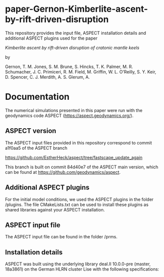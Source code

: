 # paper-Gernon-Kimberlite-ascent-by-rift-driven-disruption

This repository provides the input file, ASPECT installation details and additional ASPECT plugins used for the paper

*Kimberlite ascent by rift-driven disruption of cratonic mantle keels*

by

Gernon, T. M. 
Jones, S. M.
Brune, S.
Hincks, T. K.
Palmer, M. R.
Schumacher, J. C.
Primiceri, R. M.
Field, M.
Griffin, W. L. 
O'Reilly, S. Y.
Keir, D.
Spencer, C. J.
Merdith, A. S.
Glerum, A.

# Documentation
The numerical simulations presented in this paper were run with the geodynamics code ASPECT (https://aspect.geodynamics.org/).


## ASPECT version
The ASPECT input files provided in this repository correspond to commit a1f0aa5 of the ASPECT branch 

https://github.com/EstherHeck/aspect/tree/fastscape_update_again

This branch is built on commit 84d40e7 of the ASPECT main version,
which can be found at https://github.com/geodynamics/aspect.

## Additional ASPECT plugins
For the initial model conditions, we used the ASPECT plugins in the folder /plugins. 
The file CMakeLists.txt can be used to install these plugins as shared libraries
against your ASPECT installation.

## ASPECT input file
The ASPECT input file can be found in the folder /prms.

## Installation details
ASPECT was built using the underlying library deal.II 10.0.0-pre (master, 18a3861)
on the German HLRN cluster Lise with the following specifications:
